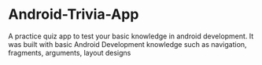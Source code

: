 # Android-Trivia-App
A practice quiz app to test your basic knowledge in android development. It was built with basic Android Development knowledge such as navigation, fragments, arguments, layout designs
